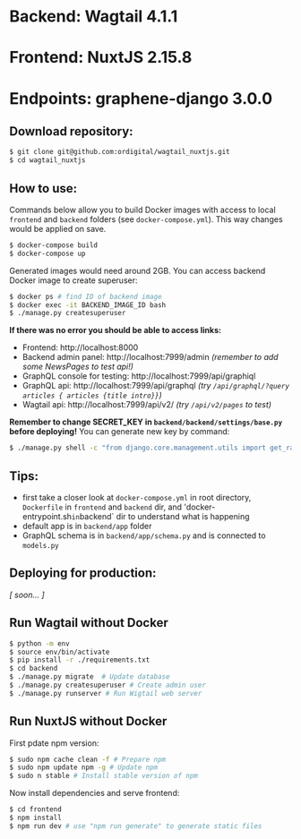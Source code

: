 # Backend: **Wagtail** 4.1.1 
# Frontend: **NuxtJS** 2.15.8 
# Endpoints: **graphene-django** 3.0.0

## Download repository:
```bash
$ git clone git@github.com:ordigital/wagtail_nuxtjs.git
$ cd wagtail_nuxtjs
```

## How to use:
Commands below allow you to build Docker images with access to local `frontend` and `backend` folders (see `docker-compose.yml`). This way changes would be applied on save.
```bash
$ docker-compose build
$ docker-compose up
```

Generated images would need around 2GB.
You can access backend Docker image to create superuser:
```bash
$ docker ps # find ID of backend image
$ docker exec -it BACKEND_IMAGE_ID bash
$ ./manage.py createsuperuser 
```

**If there was no error you should be able to access links:**
- Frontend: http://localhost:8000
- Backend admin panel: http://localhost:7999/admin *(remember to add some NewsPages to test api!)*
- GraphQL console for testing: http://localhost:7999/api/graphiql
- GraphQL api: http://localhost:7999/api/graphql *(try `/api/graphql/?query articles { articles {title intro}}`)*
- Wagtail api: http://localhost:7999/api/v2/ *(try `/api/v2/pages` to test)*

**Remember to change SECRET_KEY in `backend/backend/settings/base.py` before deploying!**
You can generate new key by command:
```bash
$ ./manage.py shell -c "from django.core.management.utils import get_random_secret_key; print(get_random_secret_key())"
```

## Tips:
- first take a closer look at `docker-compose.yml` in root directory, `Dockerfile` in `frontend` and `backend` dir, and 'docker-entrypoint.sh` in `backend` dir to understand what is happening
- default app is in `backend/app` folder
- GraphQL schema is in `backend/app/schema.py` and is connected to `models.py`

## Deploying for production:
*[ soon… ]*

## Run Wagtail without Docker
```bash
$ python -m env
$ source env/bin/activate
$ pip install -r ./requirements.txt
$ cd backend
$ ./manage.py migrate  # Update database
$ ./manage.py createsuperuser # Create admin user
$ ./manage.py runserver # Run Wigtail web server
```
## Run NuxtJS without Docker
First pdate npm version:
```bash
$ sudo npm cache clean -f # Prepare npm
$ sudo npm update npm -g # Update npm
$ sudo n stable # Install stable version of npm
```
Now install dependencies and serve frontend:
```bash
$ cd frontend
$ npm install
$ npm run dev # use "npm run generate" to generate static files
```